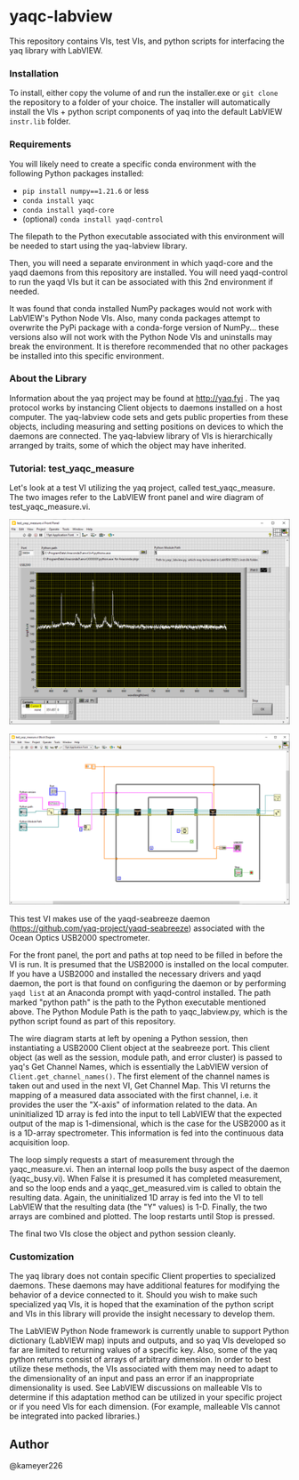 # yaqc-labview 

This repository contains VIs, test VIs, and python scripts for interfacing the yaq library 
with LabVIEW.


### Installation

To install, either copy the volume of and run the installer.exe or `git clone` the repository to a folder of
your choice.  The installer will automatically install the VIs + python script components of yaq
into the default LabVIEW `instr.lib` folder.


### Requirements

You will likely need to create a specific conda environment with the following Python packages installed:

* `pip install numpy==1.21.6` or less
* `conda install yaqc`
* `conda install yaqd-core`
* (optional) `conda install yaqd-control`

The filepath to the Python executable associated with this environment will be needed to start using the
yaq-labview library.

Then, you will need a separate environment in which yaqd-core and the yaqd daemons from this repository
are installed.  You will need yaqd-control to run the yaqd VIs but it can be associated with this
2nd environment if needed.

It was found that conda installed NumPy packages would not work with LabVIEW's Python Node
VIs.  Also, many conda packages attempt to overwrite the PyPi package with a conda-forge version of NumPy...
these versions also will not work with the Python Node VIs and uninstalls may break the environment.  It is
therefore recommended that no other packages be installed into this specific environment.


### About the Library

Information about the yaq project may be found at http://yaq.fyi  .  The yaq protocol works by instancing Client objects
to daemons installed on a host computer.   The yaq-labview code sets and gets public properties from these objects,
including measuring and setting positions on devices to which the daemons are connected.   The yaq-labview library of VIs is 
hierarchically arranged by traits, some of which the object may have inherited.  


### Tutorial:  test_yaqc_measure

Let's look at a test VI utilizing the yaq project, called test_yaqc_measure.  The two images refer to the LabVIEW front panel
and wire diagram of test_yaqc_measure.vi.

![test_yaqc_measure front panel](/test_yaqc_measure_frontpanel.png)

![test_yaqc_measure wire diagram](/test_yaqc_measure_wire_diagram.png)

This test VI makes use of the yaqd-seabreeze daemon (https://github.com/yaq-project/yaqd-seabreeze) associated with the
Ocean Optics USB2000 spectrometer.  

For the front panel, the port and paths at top need to be filled in before the VI is run.  It is presumed that the
USB2000 is installed on the local computer.  If you have a USB2000 and installed the necessary drivers and yaqd daemon, the port
is that found on configuring the daemon or by performing `yaqd list` at an Anaconda prompt with yaqd-control installed.
The path marked "python path" is the path to the Python executable mentioned above.  The Python Module Path is the path to
yaqc_labview.py, which is the python script found as part of this repository.    

The wire diagram starts at left by opening a Python session, then instantiating a USB2000 Client object at the seabreeze port.  This
client object (as well as the session, module path, and error cluster) is passed to yaq's Get Channel Names, which is 
essentially the LabVIEW version of `Client.get_channel_names()`.   The first element of the channel names is taken out and used in
the next VI,  Get Channel Map.   This VI returns the mapping of a measured data associated with the first channel, i.e. it 
provides the user the "X-axis" of information related to the data.   An uninitialized 1D array is fed into the input to tell LabVIEW
that the expected output of the map is 1-dimensional, which is the case for the USB2000 as it is a 1D-array spectrometer. This
information is fed into the continuous data acquisition loop.

The loop simply requests a start of measurement through the yaqc_measure.vi.  Then an internal loop polls the busy aspect of the 
daemon (yaqc_busy.vi).  When False it is presumed it has completed measurement, and so the loop ends and a yaqc_get_measured.vim is
called to obtain the resulting data.  Again, the uninitialized 1D array is fed into the VI to tell LabVIEW that the resulting data
(the "Y" values) is 1-D.  Finally, the two arrays are combined and plotted. The loop restarts until Stop is pressed.

The final two VIs close the object and python session cleanly.


### Customization

The yaq library does not contain specific Client properties to specialized daemons.   These daemons may have additional features
for modifying the behavior of a device connected to it.  Should you wish to make such specialized yaq VIs, it is hoped that the 
examination of the python script and VIs in this library will provide the insight necessary to develop them.

The LabVIEW Python Node framework is currently unable to support Python dictionary (LabVIEW map) inputs and outputs, and so
yaq VIs developed so far are limited to returning values of a specific key.  Also, some of the yaq python returns consist
of arrays of arbitrary dimension.   In order to best utilize these methods, the VIs associated with them may need to adapt to the
dimensionality of an input and pass an error if an inappropriate dimensionality is used.  See LabVIEW discussions on malleable
VIs to determine if this adaptation method can be utilized in your specific project or if you need VIs for each dimension.
(For example, malleable VIs cannot be integrated into packed libraries.)   


## Author

@kameyer226
